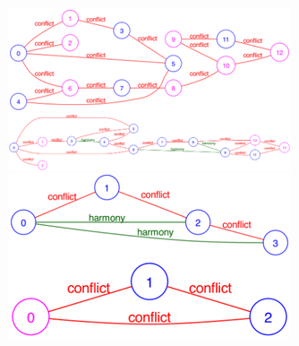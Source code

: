 <img src="./output/1.in.png"/>
<img src="./output/2.in.png"/>
<img src="./output/3.in.png"/>
<img src="./output/4.in.png"/>
